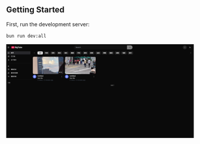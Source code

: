## Getting Started

First, run the development server:

```bash
bun run dev:all
```

![](sample.png)